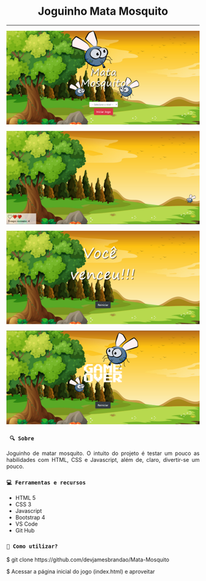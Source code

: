 <h1 align="center"><strong>Joguinho Mata Mosquito</strong></h1>

<hr/>

<p align="center">
    <img src="https://github.com/devjamesbrandao/Mata-Mosquito/blob/master/MataMosquito/imagens/Tela-inicial.png" alt="Tela inicial" title="Tela inicial">
</p> 

<p align="center">
    <img src="https://github.com/devjamesbrandao/Mata-Mosquito/blob/master/MataMosquito/imagens/tela-jogo.png" alt="Tela do jogo" title="Tela do jogo">
</p> 

<p align="center">
    <img src="https://github.com/devjamesbrandao/Mata-Mosquito/blob/master/MataMosquito/imagens/tela-vitoria.png" alt="Tela de vitória" title="Tela de vitória">
</p> 

<p align="center">
    <img src="https://github.com/devjamesbrandao/Mata-Mosquito/blob/master/MataMosquito/imagens/game-over.png" alt="Tela de Game Over" title="Tela de Game Over">
</p> 


### ` 🔍 Sobre`

<p align="justify">Joguinho de matar mosquito. O intuito do projeto é testar um pouco as habilidades com HTML, CSS e Javascript, além de, claro, divertir-se um pouco.</p>

### `💻 Ferramentas e recursos`

* HTML 5
* CSS 3
* Javascript
* Bootstrap 4
* VS Code
* Git Hub

### `🔎 Como utilizar?`

<p>$ git clone https://github.com/devjamesbrandao/Mata-Mosquito</p>

<p>$ Acessar a página inicial do jogo (index.html) e aproveitar</p>